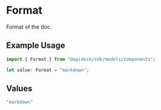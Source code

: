 # Format

Format of the doc.

## Example Usage

```typescript
import { Format } from "@apideck/sdk/models/components";

let value: Format = "markdown";
```

## Values

```typescript
"markdown"
```